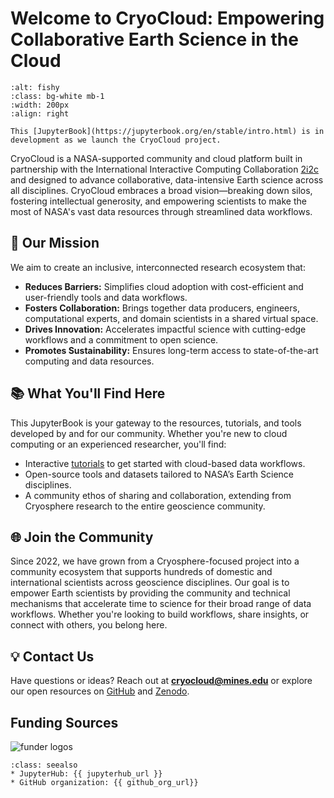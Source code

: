 # Welcome to CryoCloud: Empowering Collaborative Earth Science in the Cloud
```{image} img/MinesLogos/stacked_white.png
:alt: fishy
:class: bg-white mb-1
:width: 200px
:align: right
```

```{Note}
This [JupyterBook](https://jupyterbook.org/en/stable/intro.html) is in development as we launch the CryoCloud project.
```
CryoCloud is a NASA-supported community and cloud platform built in partnership with the International Interactive Computing Collaboration [2i2c](https://2i2c.org/) and designed to advance collaborative, data-intensive Earth science across all disciplines. CryoCloud embraces a broad vision—breaking down silos, fostering intellectual generosity, and empowering scientists to make the most of NASA's vast data resources through streamlined data workflows.


## 🚀 Our Mission  
We aim to create an inclusive, interconnected research ecosystem that:
- **Reduces Barriers:** Simplifies cloud adoption with cost-efficient and user-friendly tools and data workflows.
- **Fosters Collaboration:** Brings together data producers, engineers, computational experts, and domain scientists in a shared virtual space.  
- **Drives Innovation:** Accelerates impactful science with cutting-edge workflows and a commitment to open science.  
- **Promotes Sustainability:** Ensures long-term access to state-of-the-art computing and data resources.

## 📚 What You'll Find Here  
This JupyterBook is your gateway to the resources, tutorials, and tools developed by and for our community. Whether you're new to cloud computing or an experienced researcher, you'll find:
- Interactive [tutorials](tutorials/index) to get started with cloud-based data workflows.
- Open-source tools and datasets tailored to NASA’s Earth Science disciplines.
- A community ethos of sharing and collaboration, extending from Cryosphere research to the entire geoscience community.

## 🌐 Join the Community  
Since 2022, we have grown from a Cryosphere-focused project into a community ecosystem that supports hundreds of domestic and international scientists across geoscience disciplines. Our goal is to empower Earth scientists by providing the community and technical mechanisms that accelerate time to science for their broad range of data workflows. Whether you're looking to build workflows, share insights, or connect with others, you belong here.

## 💡 Contact Us  
Have questions or ideas? Reach out at **cryocloud@mines.edu** or explore our open resources on [GitHub](https://github.com/CryoInTheCloud) and [Zenodo](https://zenodo.org/communities/cryointhecloud).

## Funding Sources
![funder logos](../img/funderlogos.png)

```{admonition} Quick links for the event
:class: seealso
* JupyterHub: {{ jupyterhub_url }}
* GitHub organization: {{ github_org_url}}
```

